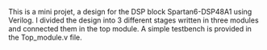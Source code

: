 This is a mini projet, a design for the DSP block Spartan6-DSP48A1 using Verilog. I divided the design into 3 different stages written in three modules and connected them in the top module. A simple testbench is provided in the Top_module.v file.
